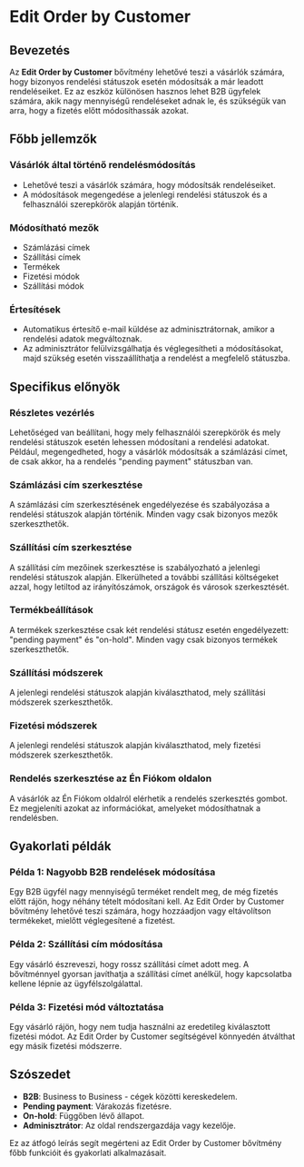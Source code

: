 # Edit Order by Customer

## Bevezetés

Az **Edit Order by Customer** bővítmény lehetővé teszi a vásárlók számára, hogy bizonyos rendelési státuszok esetén módosítsák a már leadott rendeléseiket. Ez az eszköz különösen hasznos lehet B2B ügyfelek számára, akik nagy mennyiségű rendeléseket adnak le, és szükségük van arra, hogy a fizetés előtt módosíthassák azokat.

## Főbb jellemzők

### Vásárlók által történő rendelésmódosítás
- Lehetővé teszi a vásárlók számára, hogy módosítsák rendeléseiket.
- A módosítások megengedése a jelenlegi rendelési státuszok és a felhasználói szerepkörök alapján történik.

### Módosítható mezők
- Számlázási címek
- Szállítási címek
- Termékek
- Fizetési módok
- Szállítási módok

### Értesítések
- Automatikus értesítő e-mail küldése az adminisztrátornak, amikor a rendelési adatok megváltoznak.
- Az adminisztrátor felülvizsgálhatja és véglegesítheti a módosításokat, majd szükség esetén visszaállíthatja a rendelést a megfelelő státuszba.

## Specifikus előnyök

### Részletes vezérlés
Lehetőséged van beállítani, hogy mely felhasználói szerepkörök és mely rendelési státuszok esetén lehessen módosítani a rendelési adatokat. Például, megengedheted, hogy a vásárlók módosítsák a számlázási címet, de csak akkor, ha a rendelés "pending payment" státuszban van.

### Számlázási cím szerkesztése
A számlázási cím szerkesztésének engedélyezése és szabályozása a rendelési státuszok alapján történik. Minden vagy csak bizonyos mezők szerkeszthetők.

### Szállítási cím szerkesztése
A szállítási cím mezőinek szerkesztése is szabályozható a jelenlegi rendelési státuszok alapján. Elkerülheted a további szállítási költségeket azzal, hogy letiltod az irányítószámok, országok és városok szerkesztését.

### Termékbeállítások
A termékek szerkesztése csak két rendelési státusz esetén engedélyezett: "pending payment" és "on-hold". Minden vagy csak bizonyos termékek szerkeszthetők.

### Szállítási módszerek
A jelenlegi rendelési státuszok alapján kiválaszthatod, mely szállítási módszerek szerkeszthetők.

### Fizetési módszerek
A jelenlegi rendelési státuszok alapján kiválaszthatod, mely fizetési módszerek szerkeszthetők.

### Rendelés szerkesztése az Én Fiókom oldalon
A vásárlók az Én Fiókom oldalról elérhetik a rendelés szerkesztés gombot. Ez megjeleníti azokat az információkat, amelyeket módosíthatnak a rendelésben.

## Gyakorlati példák

### Példa 1: Nagyobb B2B rendelések módosítása
Egy B2B ügyfél nagy mennyiségű terméket rendelt meg, de még fizetés előtt rájön, hogy néhány tételt módosítani kell. Az Edit Order by Customer bővítmény lehetővé teszi számára, hogy hozzáadjon vagy eltávolítson termékeket, mielőtt véglegesítené a fizetést.

### Példa 2: Szállítási cím módosítása
Egy vásárló észreveszi, hogy rossz szállítási címet adott meg. A bővítménnyel gyorsan javíthatja a szállítási címet anélkül, hogy kapcsolatba kellene lépnie az ügyfélszolgálattal.

### Példa 3: Fizetési mód változtatása
Egy vásárló rájön, hogy nem tudja használni az eredetileg kiválasztott fizetési módot. Az Edit Order by Customer segítségével könnyedén átválthat egy másik fizetési módszerre.

## Szószedet
- **B2B**: Business to Business - cégek közötti kereskedelem.
- **Pending payment**: Várakozás fizetésre.
- **On-hold**: Függőben lévő állapot.
- **Adminisztrátor**: Az oldal rendszergazdája vagy kezelője.
  
Ez az átfogó leírás segít megérteni az Edit Order by Customer bővítmény főbb funkcióit és gyakorlati alkalmazásait.